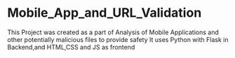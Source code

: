 # Mobile_App_and_URL_Validation
This Project was created as a part of Analysis of Mobile Applications and other potentially malicious files to provide safety 
It uses Python with Flask in Backend,and HTML,CSS and JS as frontend 
